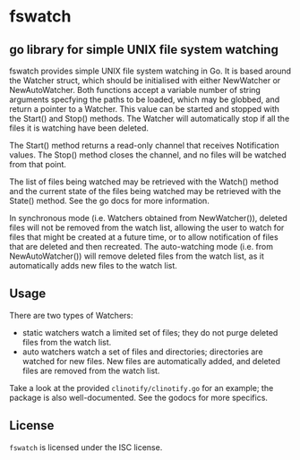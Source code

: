 # fswatch

## go library for simple UNIX file system watching

fswatch provides simple UNIX file system watching in Go. It is based around
the Watcher struct, which should be initialised with either NewWatcher or
NewAutoWatcher. Both functions accept a variable number of string arguments
specfying the paths to be loaded, which may be globbed, and return a pointer
to a Watcher. This value can be started and stopped with the Start() and
Stop() methods. The Watcher will automatically stop if all the files it is
watching have been deleted.

The Start() method returns a read-only channel that receives Notification
values. The Stop() method closes the channel, and no files will be watched
from that point.

The list of files being watched may be retrieved with the Watch() method and
the current state of the files being watched may be retrieved with the
State() method. See the go docs for more information.

In synchronous mode (i.e. Watchers obtained from NewWatcher()), deleted files
will not be removed from the watch list, allowing the user to watch for files
that might be created at a future time, or to allow notification of files that
are deleted and then recreated. The auto-watching mode (i.e. from
NewAutoWatcher()) will remove deleted files from the watch list, as it
automatically adds new files to the watch list.

## Usage
There are two types of Watchers:

* static watchers watch a limited set of files; they do not purge deleted
files from the watch list.
* auto watchers watch a set of files and directories; directories are
watched for new files. New files are automatically added, and deleted
files are removed from the watch list.

Take a look at the provided `clinotify/clinotify.go` for an example; the
package is also well-documented. See the godocs for more specifics.

## License

`fswatch` is licensed under the ISC license.
